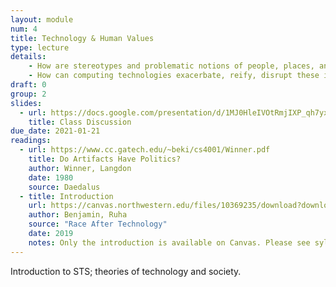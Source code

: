 ```yaml
---
layout: module
num: 4
title: Technology & Human Values
type: lecture
details: 
    - How are stereotypes and problematic notions of people, places, and communities "baked in" to computing technologies, and what are some examples of this?
    - How can computing technologies exacerbate, reify, disrupt these ideas?
draft: 0
group: 2
slides:
  - url: https://docs.google.com/presentation/d/1MJ0HleIVOtRmjIXP_qh7yxn4cUsxZ9StRGUocwxqeNo/edit?usp=sharing
    title: Class Discussion
due_date: 2021-01-21
readings:
  - url: https://www.cc.gatech.edu/~beki/cs4001/Winner.pdf
    title: Do Artifacts Have Politics?
    author: Winner, Langdon
    date: 1980
    source: Daedalus
  - title: Introduction
    url: https://canvas.northwestern.edu/files/10369235/download?download_frd=1
    author: Benjamin, Ruha
    source: "Race After Technology"
    date: 2019
    notes: Only the introduction is available on Canvas. Please see syllabus for access options for the remaining chapters.
---
```


Introduction to STS; theories of technology and society.